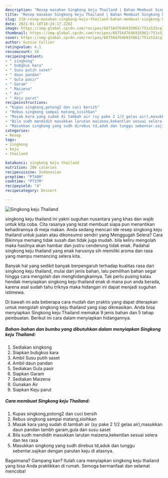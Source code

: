 ```yaml
---
description: "Resep masakan Singkong keju Thailand | Bahan Membuat Singkong keju Thailand Yang Enak Dan Mudah"
title: "Resep masakan Singkong keju Thailand | Bahan Membuat Singkong keju Thailand Yang Enak Dan Mudah"
slug: 218-resep-masakan-singkong-keju-thailand-bahan-membuat-singkong-keju-thailand-yang-enak-dan-mudah
date: 2021-01-18T18:24:17.228Z
image: https://img-global.cpcdn.com/recipes/68756d764b935962/751x532cq70/singkong-keju-thailand-foto-resep-utama.jpg
thumbnail: https://img-global.cpcdn.com/recipes/68756d764b935962/751x532cq70/singkong-keju-thailand-foto-resep-utama.jpg
cover: https://img-global.cpcdn.com/recipes/68756d764b935962/751x532cq70/singkong-keju-thailand-foto-resep-utama.jpg
author: Gussie Collier
ratingvalue: 4.1
reviewcount: 10
recipeingredient:
- " singkong"
- " bubgkus kara"
- " Susu putih saset"
- " daun pandan"
- " Gula pasir"
- " Garam"
- " Maizena"
- " Air"
- " Keju parut"
recipeinstructions:
- "Kupas singkong,potong2 dan cuci bersih"
- "Rebus singkong sampai matang,sisihkan"
- "Masak kara yang sudah di tambah air (sy pake 2 1/2 gelas air),masukkan daun pandan tambh garam,gula dan susu saset"
- "Bila sudh mendidih masukkan larutan maizena,kekentlan sesuai selera dan tes rasa"
- "Masukkan singkong yang sudh direbus td,aduk dan tunggu sebentar.sajikan dengan parutan keju di atasnya."
categories:
- Resep
tags:
- singkong
- keju
- thailand

katakunci: singkong keju thailand 
nutrition: 280 calories
recipecuisine: Indonesian
preptime: "PT40M"
cooktime: "PT37M"
recipeyield: "4"
recipecategory: Dessert

---
```



![Singkong keju Thailand](https://img-global.cpcdn.com/recipes/68756d764b935962/751x532cq70/singkong-keju-thailand-foto-resep-utama.jpg)


singkong keju thailand ini yakni suguhan nusantara yang khas dan wajib untuk kita coba. Cita rasanya yang lezat membuat siapa pun menantikan kehadirannya di meja makan.
Anda sedang mencari ide resep singkong keju thailand untuk jualan atau dikonsumsi sendiri yang Menggugah Selera? Cara Bikinnya memang tidak susah dan tidak juga mudah. bila keliru mengolah maka hasilnya akan hambar dan justru cenderung tidak enak. Padahal singkong keju thailand yang enak harusnya sih memiliki aroma dan rasa yang mampu memancing selera kita.



Banyak hal yang sedikit banyak berpengaruh terhadap kualitas rasa dari singkong keju thailand, mulai dari jenis bahan, lalu pemilihan bahan segar hingga cara mengolah dan menghidangkannya. Tak perlu pusing kalau hendak menyiapkan singkong keju thailand enak di mana pun anda berada, karena asal sudah tahu triknya maka hidangan ini dapat menjadi suguhan istimewa.


Di bawah ini ada beberapa cara mudah dan praktis yang dapat diterapkan untuk mengolah singkong keju thailand yang siap dikreasikan. Anda bisa menyiapkan Singkong keju Thailand memakai 9 jenis bahan dan 5 tahap pembuatan. Berikut ini cara dalam menyiapkan hidangannya.

<!--inarticleads1-->

##### Bahan-bahan dan bumbu yang dibutuhkan dalam menyiapkan Singkong keju Thailand:

1. Sediakan  singkong
1. Siapkan  bubgkus kara
1. Ambil  Susu putih saset
1. Ambil  daun pandan
1. Sediakan  Gula pasir
1. Siapkan  Garam
1. Sediakan  Maizena
1. Gunakan  Air
1. Siapkan  Keju parut




<!--inarticleads2-->

##### Cara membuat Singkong keju Thailand:

1. Kupas singkong,potong2 dan cuci bersih
1. Rebus singkong sampai matang,sisihkan
1. Masak kara yang sudah di tambah air (sy pake 2 1/2 gelas air),masukkan daun pandan tambh garam,gula dan susu saset
1. Bila sudh mendidih masukkan larutan maizena,kekentlan sesuai selera dan tes rasa
1. Masukkan singkong yang sudh direbus td,aduk dan tunggu sebentar.sajikan dengan parutan keju di atasnya.




Bagaimana? Gampang kan? Itulah cara menyiapkan singkong keju thailand yang bisa Anda praktikkan di rumah. Semoga bermanfaat dan selamat mencoba!
